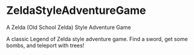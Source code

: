 # ZeldaStyleAdventureGame
A Zelda (Old School Zelda) Style Adventure Game

A classic Legend of Zelda style adventure game. Find a sword, get some bombs, and teleport with trees!
